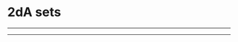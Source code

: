 2dA sets
========

------------------------------------------------------------------------

------------------------------------------------------------------------
